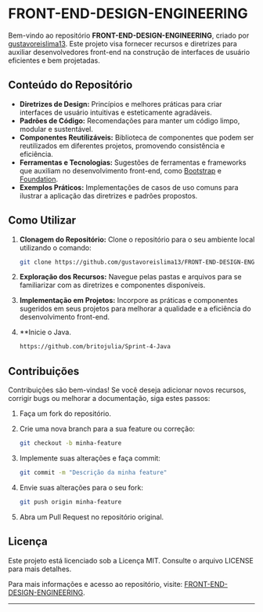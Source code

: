 

# FRONT-END-DESIGN-ENGINEERING

Bem-vindo ao repositório **FRONT-END-DESIGN-ENGINEERING**, criado por [gustavoreislima13](https://github.com/gustavoreislima13). Este projeto visa fornecer recursos e diretrizes para auxiliar desenvolvedores front-end na construção de interfaces de usuário eficientes e bem projetadas.

## Conteúdo do Repositório

- **Diretrizes de Design:** Princípios e melhores práticas para criar interfaces de usuário intuitivas e esteticamente agradáveis.
- **Padrões de Código:** Recomendações para manter um código limpo, modular e sustentável.
- **Componentes Reutilizáveis:** Biblioteca de componentes que podem ser reutilizados em diferentes projetos, promovendo consistência e eficiência.
- **Ferramentas e Tecnologias:** Sugestões de ferramentas e frameworks que auxiliam no desenvolvimento front-end, como [Bootstrap](https://getbootstrap.com/) e [Foundation](https://get.foundation/).
- **Exemplos Práticos:** Implementações de casos de uso comuns para ilustrar a aplicação das diretrizes e padrões propostos.

## Como Utilizar

1. **Clonagem do Repositório:** Clone o repositório para o seu ambiente local utilizando o comando:

   ```bash
   git clone https://github.com/gustavoreislima13/FRONT-END-DESIGN-ENGINEERING.git
   ```

2. **Exploração dos Recursos:** Navegue pelas pastas e arquivos para se familiarizar com as diretrizes e componentes disponíveis.

3. **Implementação em Projetos:** Incorpore as práticas e componentes sugeridos em seus projetos para melhorar a qualidade e a eficiência do desenvolvimento front-end.

4. **Inicie o Java.
   ```bash
   https://github.com/britojulia/Sprint-4-Java
   ```

## Contribuições

Contribuições são bem-vindas! Se você deseja adicionar novos recursos, corrigir bugs ou melhorar a documentação, siga estes passos:

1. Faça um fork do repositório.
2. Crie uma nova branch para a sua feature ou correção:

   ```bash
   git checkout -b minha-feature
   ```

3. Implemente suas alterações e faça commit:

   ```bash
   git commit -m "Descrição da minha feature"
   ```

4. Envie suas alterações para o seu fork:

   ```bash
   git push origin minha-feature
   ```

5. Abra um Pull Request no repositório original.

## Licença

Este projeto está licenciado sob a Licença MIT. Consulte o arquivo LICENSE para mais detalhes.

Para mais informações e acesso ao repositório, visite: [FRONT-END-DESIGN-ENGINEERING](https://github.com/gustavoreislima13/FRONT-END-DESIGN-ENGINEERING). 

---

